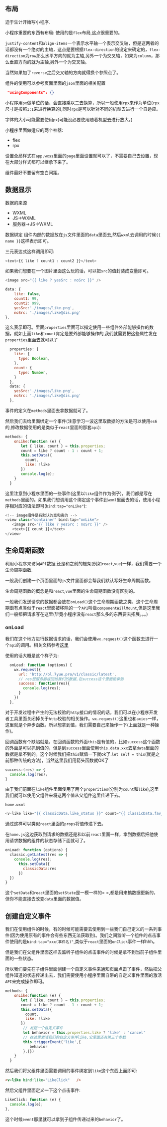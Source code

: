 ## 布局 
迫于生计开始写小程序.

小程序重要的东西有布局:
使用的是`flex`布局,这点很重要的。

`justify-content`和`align-items`一个表示水平轴一个表示交叉轴，但是这两者的话都没有一个绝对的主轴，这点是要根据`flex-direction`的设定来确定的，`flex-direction`为`row`那么水平方向的就为主轴,另外一个为交叉轴，如果为`column`，那么垂直方向的就为主轴,另外一个为交叉轴。

当然如果加了`reverse`之后交叉轴的方向就得换个参照点了。

组件的使用可以参考页面里面的`json`里面的相关配置
```json
 "usingComponents": {}
```

小程序用`px`做单位的话，会直接乘以二去换算，所以一般使用`rpx`来作为单位(`rpx`尺寸是按照`1:1`来进行换算的),同时`rpx`是可以针对不同的机型去进行一个自适应。

字体的大小可能需要使用`px`(可能没必要使用随着机型去进行放大。)

小程序里面做适应的两个神器:
- flex
- rpx

设置全局样式在`app.wxss`里面的`page`里面设置就可以了，不需要自己去设置，现在大部分样式都可以继承下来了。

组件最好不要留有空白间距。

## 数据显示
数据的来源
- WXML
- JS->WXML
- 服务器->JS->WXML

数据绑定 组件内部的数据放在`js`文件里面的`data`里面去,然后`wxml`去调用的时候`{{ name }}`这样表示即可。 

三元表达式这样调用即可:
```js
<text>{{ like ? count1 : count2 }}</text>
```

如果我们想要在一个图片里面这么玩的话，可以把`src`的值封装成变量即可。
```js
<image src="{{ like ? yesSrc : noSrc }}" />
```
```js
data: {
    like: false,
    count1: 99,
    count2: 999,
    yesSrc:'./images/like.png',
    noSrc: './images/like@dis.png'
},
```

这么表示即可。里面`properties`里面可以指定使用一些组件外部能够操作的数据，就如上面`like`和`count`肯定是要外部能够操作的,我们就需要把这些属性发在`properties`里面去就可以了

```js
  properties: {
    like: {
      type: Boolean,
    },
    count: {
      type: Number,
    }
  },
  data: {
    yesSrc:'./images/like.png',
    noSrc: './images/like@dis.png'
  },
```

事件的定义在`methods`里面去拿数据就可了。

然后我们去给里面绑定一个事件(注意学习一波这里取数据的方法是可以使用`es6`的,修改数据使用的是类似于`react`里面的那套`api`):
```js
methods: {
    onLike:function (e) {
       let { like, count } = this.properties;
       count = like ? count - 1 : count + 1;
       this.setData({
         count,
         like: !like
       }) 
       console.log(e);
    }
  }
```

这里注意到小程序里面的一些事件(这里以`like`组件作为例子)，我们都是写在`methods`里面的。如果我们想调用这个绑定这个事件到`wxml`里面去的话，使用小程序相对应的语法即可(`bind:tap="onLike"`):

```js
<!-- image组件是有默认的宽和高的 -->
<view class="container" bind:tap="onLike">
   <image src="{{ like ? yesSrc : noSrc }}" />
   <text>{{ count }}</text>
</view>
```

## 生命周期函数
利用小程序来访问`API`数据,还是和之前的框架(例如`react`,`vue`)一样，我们需要一个生命周期函数.

一般我们创建一个页面里面的`js`文件里面都会帮我们默认写好生命周期函数。

生命周期函数的概念是和`react`,`vue`里面的生命周期函数没有区别的。

一般我们发送请求的数据都会放在`onLoad()`这个生命周期函数之类，这个生命周期函有点类似于`react`里面被移除的一个`API`叫做`componentWillMount`,但是这里我们一般都把请求写在这里(毕竟小程序没有`react`那么多的东西要去拓展。。。)

### onLoad
我们在这个地方进行数据请求的话，我们会使用`wx.request()`这个函数去进行一个`api`的调用。相关文档参考[这里](https://developers.weixin.qq.com/miniprogram/dev/framework/app-service/api.html#API)

使用的话大概是这个样子为:

```js
  onLoad: function (options) {
    wx.request({
      url: 'http://bl.7yue.pro/v1/classic/latest',
      // res是服务器返回给我们的数据,在success这个里面能拿到
      success: function(res){
        console.log(res);
      }
    })
  },
```

对于开发过程中产生的无法校验的`http`接口的情况的话，我们可以在小程序开发者工具里面关闭掉关于`http`校验的相关操作。`wx.request()`这里也和`axios`一样，这里就是个异步函数。所以想拿到值，我们需要自己来操作一下(上面就是一种操作)。

回调函数有个缺陷就是，在回调函数的外面`this`是有值的，比如`success`这个函数的外面是可以抓到值的，但是到`success`里面使用`this.data.xxx`去拿`data`里面的数据是拿不到的。这个时候我们把`this`赋值一下就ok了.`let self = this`(就是之前那种传统的方法)，当然这里我们用箭头函数就OK了

```js
success:(res) => {
  console.log(res);
}
```

由于我们前面在`like`组件里面使用了两个`properities`(分别为`count`和`like`),这里我们就可以使用父组件来将这两个值从父组件这里传递下去。

`home.wxml`

```js
<v-like like="{{ classicData.like_status }}" count="{{ classicData.fav_nums }}"  />
```

通过这样可以类似`react`里面的`props`将值传递下去。

在`home.js`这边获取到请求的数据还是和以前`react`里面一样，拿到数据后把他使用请求数据的组件的状态存储下面就可了。

```js
onLoad: function (options) {
  classic.getLatest(res => {
    console.log(res);
      this.setData({
        classicData:res
      }) 
  })
}
```

这个`setData`和`react`里面的`setState`是一模一样的= =,都是用来搞数据更新的，但你不能直接去改变`data`里面的数据值。

## 创建自定义事件
我们在使用组件的时候，有的时候可能需要去使用到一些我们自己定义的一系列事件(因为使用原有的事件会有些东西无法获取到)。我们之间监听一个组件的点击事件使用的是`bind:tap="xxx(事件名)"`,类似于`react`里面的`onClick`事件一样hhh。

但是我们在父组件里面这样去监听子组件的点击事件的时候是拿不到当前子组件里面的一些状态。

所以我们要先在子组件里面创建一个自定义事件来通知页面点击了事件，然后把父组件知道的状态传递出去，我们需要使用小程序里面自带的自定义事件里面的激活`API`来完成操作即可。

```js
methods: {
    onLike:function (e) {
       let { like, count } = this.properties;
       count = like ? count - 1 : count + 1;
       this.setData({
         count,
         like: !like
       }) 
        // 发起一个自定义事件 
        let behavior = this.properties.like ? 'like' : 'cancel'
        // 在这里激活我们的自定义事件like,它里面还有第三个参数
        this.triggerEvent('like',{
           behavior
        },{})
    } 
  }
```

然后我们将父组件里面需要调用的事件绑定到`like`这个东西上面即可:

```html
<v-like bind:like="LikeClick"   />
```

然后父组件里面定义一下这个点击事件:
```js
LikeClick: function (e) {
  console.log(e);
},
```

这个时候`event`那里就可以拿到子组件传递过来的`behavior`了。


